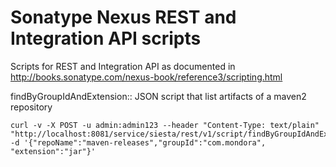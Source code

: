Sonatype Nexus REST and Integration API scripts
===============================================

Scripts for REST and Integration API as documented in http://books.sonatype.com/nexus-book/reference3/scripting.html

findByGroupIdAndExtension:: JSON script that list artifacts of a maven2 repository

```
curl -v -X POST -u admin:admin123 --header "Content-Type: text/plain" "http://localhost:8081/service/siesta/rest/v1/script/findByGroupIdAndExtension/run" -d '{"repoName":"maven-releases","groupId":"com.mondora", "extension":"jar"}'
```